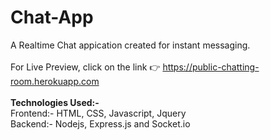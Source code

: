 # Chat-App
A Realtime Chat appication created for instant messaging.\
\
For Live Preview, click on the link  :point_right: https://public-chatting-room.herokuapp.com
\
\
<b> Technologies Used:- </b>\
Frontend:- HTML, CSS, Javascript, Jquery\
Backend:- Nodejs, Express.js and Socket.io
